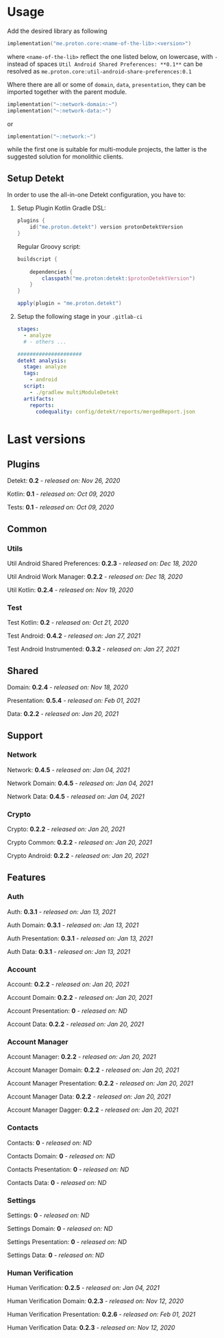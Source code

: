 # Usage
Add the desired library as following
```kotlin
implementation("me.proton.core:<name-of-the-lib>:<version>")
```
where `<name-of-the-lib>` reflect the one listed below, on lowercase, with `-` instead of spaces
`Util Android Shared Preferences: **0.1**` can be resolved as `me.proton.core:util-android-share-preferences:0.1`

Where there are all or some of `domain`, `data`, `presentation`, they can be imported together with the parent module.
```kotlin
implementation("~:network-domain:~")
implementation("~:network-data:~")
```
or
```kotlin
implementation("~:network:~")
```
while the first one is suitable for multi-module projects, the latter is the suggested solution for monolithic clients.

## Setup Detekt
In order to use the all-in-one Detekt configuration, you have to:

1. Setup Plugin
    Kotlin Gradle DSL:
    ```kotlin
    plugins {
        id("me.proton.detekt") version protonDetektVersion
    }
    ```
    Regular Groovy script:
    ```groovy
    buildscript {
      
        dependencies {
            classpath("me.proton:detekt:$protonDetektVersion")
        }
    }
    
    apply(plugin = "me.proton.detekt")
    ```
    
2. Setup the following stage in your `.gitlab-ci`

    ```yaml
    stages:
      - analyze
      # - others ...
    
    #####################
    detekt analysis:
      stage: analyze
      tags:
        - android
      script:
        - ./gradlew multiModuleDetekt
      artifacts:
        reports:
          codequality: config/detekt/reports/mergedReport.json
    ```

    


# Last versions

## Plugins

Detekt: **0.2** - _released on: Nov 26, 2020_

Kotlin: **0.1** - _released on: Oct 09, 2020_

Tests: **0.1** - _released on: Oct 09, 2020_

## Common

### Utils

Util Android Shared Preferences: **0.2.3** - _released on: Dec 18, 2020_

Util Android Work Manager: **0.2.2** - _released on: Dec 18, 2020_

Util Kotlin: **0.2.4** - _released on: Nov 19, 2020_

### Test

Test Kotlin: **0.2** - _released on: Oct 21, 2020_

Test Android: **0.4.2** - _released on: Jan 27, 2021_

Test Android Instrumented: **0.3.2** - _released on: Jan 27, 2021_

## Shared

Domain: **0.2.4** - _released on: Nov 18, 2020_

Presentation: **0.5.4** - _released on: Feb 01, 2021_

Data: **0.2.2** - _released on: Jan 20, 2021_

## Support

### Network

Network: **0.4.5** - _released on: Jan 04, 2021_

Network Domain: **0.4.5** - _released on: Jan 04, 2021_

Network Data: **0.4.5** - _released on: Jan 04, 2021_

### Crypto

Crypto: **0.2.2** - _released on: Jan 20, 2021_

Crypto Common: **0.2.2** - _released on: Jan 20, 2021_

Crypto Android: **0.2.2** - _released on: Jan 20, 2021_

## Features

### Auth

Auth: **0.3.1** - _released on: Jan 13, 2021_

Auth Domain: **0.3.1** - _released on: Jan 13, 2021_

Auth Presentation: **0.3.1** - _released on: Jan 13, 2021_

Auth Data: **0.3.1** - _released on: Jan 13, 2021_

### Account

Account: **0.2.2** - _released on: Jan 20, 2021_

Account Domain: **0.2.2** - _released on: Jan 20, 2021_

Account Presentation: **0** - _released on: ND_

Account Data: **0.2.2** - _released on: Jan 20, 2021_


### Account Manager

Account Manager: **0.2.2** - _released on: Jan 20, 2021_

Account Manager Domain: **0.2.2** - _released on: Jan 20, 2021_

Account Manager Presentation: **0.2.2** - _released on: Jan 20, 2021_

Account Manager Data: **0.2.2** - _released on: Jan 20, 2021_

Account Manager Dagger: **0.2.2** - _released on: Jan 20, 2021_

### Contacts

Contacts: **0** - _released on: ND_

Contacts Domain: **0** - _released on: ND_

Contacts Presentation: **0** - _released on: ND_

Contacts Data: **0** - _released on: ND_


### Settings

Settings: **0** - _released on: ND_

Settings Domain: **0** - _released on: ND_

Settings Presentation: **0** - _released on: ND_

Settings Data: **0** - _released on: ND_

### Human Verification

Human Verification: **0.2.5** - _released on: Jan 04, 2021_

Human Verification Domain: **0.2.3** - _released on: Nov 12, 2020_

Human Verification Presentation: **0.2.6** - _released on: Feb 01, 2021_

Human Verification Data: **0.2.3** - _released on: Nov 12, 2020_
